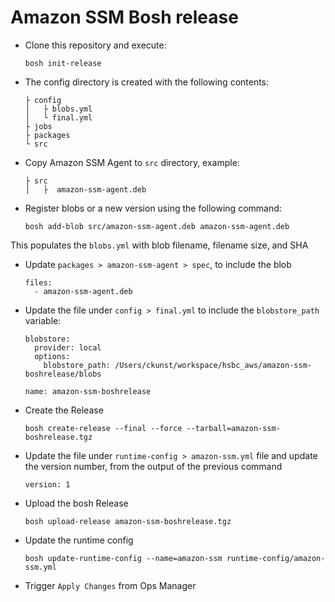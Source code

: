 # Amazon SSM Bosh release

* Clone this repository and execute:

  `bosh init-release`


* The config directory is created with the following contents:
  ```
  ├ config
  │   ├ blobs.yml
  │   └ final.yml
  ├ jobs
  ├ packages
  └ src
  ```

* Copy Amazon SSM Agent to `src` directory, example:
  ```
  ├ src
  │   ├  amazon-ssm-agent.deb
  ```

* Register blobs or a new version using the following command:
  ```
  bosh add-blob src/amazon-ssm-agent.deb amazon-ssm-agent.deb
  ```
This populates the `blobs.yml` with blob filename, filename size, and SHA

* Update `packages > amazon-ssm-agent > spec`, to include the blob
  ```
  files:
    - amazon-ssm-agent.deb
  ```

* Update the file under `config > final.yml` to include the `blobstore_path` variable:

  ```
  blobstore:
    provider: local
    options:
      blobstore_path: /Users/ckunst/workspace/hsbc_aws/amazon-ssm-boshrelease/blobs

  name: amazon-ssm-boshrelease
  ```

* Create the Release
  ```
  bosh create-release --final --force --tarball=amazon-ssm-boshrelease.tgz
  ```

* Update the file under `runtime-config > amazon-ssm.yml` file and update the version number, from the output of the previous command
  ```
  version: 1
  ```

* Upload the bosh Release
  ```
  bosh upload-release amazon-ssm-boshrelease.tgz
  ```

* Update the runtime config
  ```
  bosh update-runtime-config --name=amazon-ssm runtime-config/amazon-ssm.yml
  ```

* Trigger `Apply Changes` from Ops Manager
